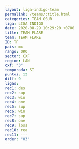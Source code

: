 ```yaml
---
layout: liga-indigo-team
permalink: /teams/:title.html
categories: TEAM GSUR
liga: LIGA INDIGO
date: 2020-08-29 10:29:20 +0700
title: TEAM FLARE
team: TEAM FLARE
ID: TF
pais: mx
rango: ORO
sector: CXF
region: LAN
cxf: "3"
temporada: SI
puntos: 12
diff: 9
ligas: 
rec1: des
rec2: sup
rec3: win
rec4: one
rec5: sup
rec6: win
rec7: sup
rec8: one
rec9: loss
rec10: rea
rec11: ---
order: "03"
---
```



